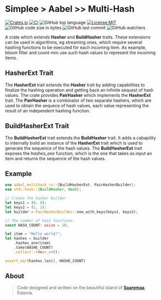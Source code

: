 # Simplee > Aabel >> Multi-Hash

[![Crates.io][crates-badge]][crates-url]
[![CI][ci-badge]][ci-url]
![GitHub top language][lang-badge]
[![License:MIT][license-badge]][license-url]
![GitHub code size in bytes][size-badge]
![GitHub last commit][last-commit-badge]
![GitHub watchers][watchers-badge]

A crate which extends **Hasher** and **BuildHasher** traits. These extensions can be used in algorithms, eg streaming ones, which require several hashing functions to be executed for each incoming item. As example, bloom filter and count-min use such hash values to represent the incoming items.

## HasherExt Trait
The **HasherExt** trait extends the **Hasher** trait by adding capabilities to finalize the hashing operation and getting back an infinite sequest of hash values.
The crate provides **PairHasher** which implements the **HasherExt** trait. The **PairHasher** is a combinator of two separate hashers, which are used to obtain
the sequece of hash values, each value representing the result of an independent hashing function.

## BuildHasherExt Trait
The **BuildHasherExt** trait extends the **BuildHasher** trait. It adds a cabapility to internally build an instance of the **HasherExt** trait which is used to generate the sequence of the hash values. The **BuildHasherExt** trait exposes the *hashes_one* function, which is the one that takes as input an item and returns the sequence of the hash values.

## Example

```rust
use aabel_multihash_rs::{BuildHasherExt, PairHasherBuilder};
use std::hash::{BuildHasher, Hash};

// Create the hasher builder
let keys1 = (0, 0);
let keys2 = (1, 1);
let builder = PairHasherBuilder::new_with_keys(keys1, keys2);

// The number of hash functions.
const HASH_COUNT: usize = 10;

let item = "Hello world!";
let hashes = builder
    .hashes_one(item)
    .take(HASHE_COUNT)
    .collect::<Vec<_>>();

assert_eq!(hashes.len(), HASHE_COUNT)
```

## About
> Code designed and written on the beautiful island of [**Saaremaa**][estonia], Estonia.

[crates-badge]: https://img.shields.io/crates/v/aabel-multihash-rs.svg
[crates-url]: https://crates.io/crates/aabel-multihash-rs
[ci-badge]: https://github.com/veminovici/aabel-multihash-rs/actions/workflows/ci.yml/badge.svg?branch=main
[ci-url]: https://github.com/veminovici/aabel-multihash-rs/actions/workflows/ci.yml
[lang-badge]: https://img.shields.io/github/languages/top/veminovici/aabel-multihash-rs
[license-badge]: https://img.shields.io/badge/License-MIT-yellow.svg
[license-url]: https://opensource.org/licenses/MIT
[size-badge]: https://img.shields.io/github/languages/code-size/veminovici/aabel-multihash-rs
[last-commit-badge]: https://img.shields.io/github/last-commit/veminovici/aabel-multihash-rs
[watchers-badge]: https://img.shields.io/github/watchers/veminovici/aabel-multihash-rs
[estonia]: https://goo.gl/maps/DmB9ewY2R3sPGFnTA